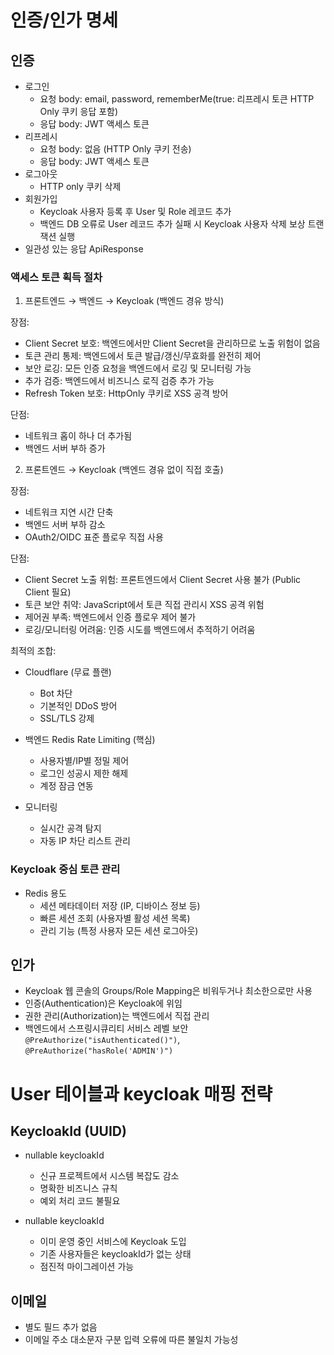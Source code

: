 # 인증/인가 명세

## 인증

- 로그인
    - 요청 body: email, password, rememberMe(true: 리프레시 토큰 HTTP Only 쿠키 응답 포함)
    - 응답 body: JWT 액세스 토큰
- 리프레시
    - 요청 body: 없음 (HTTP Only 쿠키 전송)
    - 응답 body: JWT 액세스 토큰
- 로그아웃
    - HTTP only 쿠키 삭제
- 회원가입
    - Keycloak 사용자 등록 후 User 및 Role 레코드 추가
    - 백엔드 DB 오류로 User 레코드 추가 실패 시 Keycloak 사용자 삭제 보상 트랜잭션 실행
- 일관성 있는 응답 ApiResponse

### 액세스 토큰 획득 절차

1. 프론트엔드 → 백엔드 → Keycloak (백엔드 경유 방식)

장점:

- Client Secret 보호: 백엔드에서만 Client Secret을 관리하므로 노출 위험이 없음
- 토큰 관리 통제: 백엔드에서 토큰 발급/갱신/무효화를 완전히 제어
- 보안 로깅: 모든 인증 요청을 백엔드에서 로깅 및 모니터링 가능
- 추가 검증: 백엔드에서 비즈니스 로직 검증 추가 가능
- Refresh Token 보호: HttpOnly 쿠키로 XSS 공격 방어

단점:

- 네트워크 홉이 하나 더 추가됨
- 백엔드 서버 부하 증가

2. 프론트엔드 → Keycloak (백엔드 경유 없이 직접 호출)

장점:

- 네트워크 지연 시간 단축
- 백엔드 서버 부하 감소
- OAuth2/OIDC 표준 플로우 직접 사용

단점:

- Client Secret 노출 위험: 프론트엔드에서 Client Secret 사용 불가 (Public Client 필요)
- 토큰 보안 취약: JavaScript에서 토큰 직접 관리시 XSS 공격 위험
- 제어권 부족: 백엔드에서 인증 플로우 제어 불가
- 로깅/모니터링 어려움: 인증 시도를 백엔드에서 추적하기 어려움

최적의 조합:

- Cloudflare (무료 플랜)

    - Bot 차단
    - 기본적인 DDoS 방어
    - SSL/TLS 강제

- 백엔드 Redis Rate Limiting (핵심)

    - 사용자별/IP별 정밀 제어
    - 로그인 성공시 제한 해제
    - 계정 잠금 연동

- 모니터링

    - 실시간 공격 탐지
    - 자동 IP 차단 리스트 관리

### Keycloak 중심 토큰 관리

- Redis 용도
    - 세션 메타데이터 저장 (IP, 디바이스 정보 등)
    - 빠른 세션 조회 (사용자별 활성 세션 목록)
    - 관리 기능 (특정 사용자 모든 세션 로그아웃)

## 인가

- Keycloak 웹 콘솔의 Groups/Role Mapping은 비워두거나 최소한으로만 사용
- 인증(Authentication)은 Keycloak에 위임
- 권한 관리(Authorization)는 백엔드에서 직접 관리
- 백엔드에서 스프링시큐리티 서비스 레벨 보안 `@PreAuthorize("isAuthenticated()")`, `@PreAuthorize("hasRole('ADMIN')")`

# User 테이블과 keycloak 매핑 전략

## KeycloakId (UUID)

- nullable keycloakId

    - 신규 프로젝트에서 시스템 복잡도 감소
    - 명확한 비즈니스 규칙
    - 예외 처리 코드 불필요

- nullable keycloakId

    - 이미 운영 중인 서비스에 Keycloak 도입
    - 기존 사용자들은 keycloakId가 없는 상태
    - 점진적 마이그레이션 가능

## 이메일

- 별도 필드 추가 없음
- 이메일 주소 대소문자 구분 입력 오류에 따른 불일치 가능성
